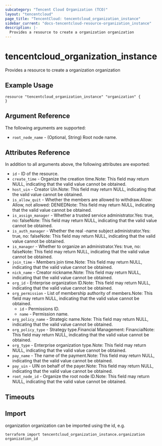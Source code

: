 ```yaml
---
subcategory: "Tencent Cloud Organization (TCO)"
layout: "tencentcloud"
page_title: "TencentCloud: tencentcloud_organization_instance"
sidebar_current: "docs-tencentcloud-resource-organization_instance"
description: |-
  Provides a resource to create a organization organization
---
```


# tencentcloud_organization_instance

Provides a resource to create a organization organization

## Example Usage

```hcl
resource "tencentcloud_organization_instance" "organization" {
}
```

## Argument Reference

The following arguments are supported:

* `root_node_name` - (Optional, String) Root node name.

## Attributes Reference

In addition to all arguments above, the following attributes are exported:

* `id` - ID of the resource.
* `create_time` - Organize the creation time.Note: This field may return NULL, indicating that the valid value cannot be obtained.
* `host_uin` - Creator Uin.Note: This field may return NULL, indicating that the valid value cannot be obtained.
* `is_allow_quit` - Whether the members are allowed to withdraw.Allow: Allow, not allowed: DENIEDNote: This field may return NULL, indicating that the valid value cannot be obtained.
* `is_assign_manager` - Whether a trusted service administrator.Yes: true, no: falseNote: This field may return NULL, indicating that the valid value cannot be obtained.
* `is_auth_manager` - Whether the real -name subject administrator.Yes: true, no: falseNote: This field may return NULL, indicating that the valid value cannot be obtained.
* `is_manager` - Whether to organize an administrator.Yes: true, no: falseNote: This field may return NULL, indicating that the valid value cannot be obtained.
* `join_time` - Members join time.Note: This field may return NULL, indicating that the valid value cannot be obtained.
* `nick_name` - Creator nickname.Note: This field may return NULL, indicating that the valid value cannot be obtained.
* `org_id` - Enterprise organization ID.Note: This field may return NULL, indicating that the valid value cannot be obtained.
* `org_permission` - List of membership authority of members.Note: This field may return NULL, indicating that the valid value cannot be obtained.
  * `id` - Permissions ID.
  * `name` - Permission name.
* `org_policy_name` - Strategic name.Note: This field may return NULL, indicating that the valid value cannot be obtained.
* `org_policy_type` - Strategy type.Financial Management: FinancialNote: This field may return NULL, indicating that the valid value cannot be obtained.
* `org_type` - Enterprise organization type.Note: This field may return NULL, indicating that the valid value cannot be obtained.
* `pay_name` - The name of the payment.Note: This field may return NULL, indicating that the valid value cannot be obtained.
* `pay_uin` - UIN on behalf of the payer.Note: This field may return NULL, indicating that the valid value cannot be obtained.
* `root_node_id` - Organize the root node ID.Note: This field may return NULL, indicating that the valid value cannot be obtained.


## Timeouts

<no value>


## Import

organization organization can be imported using the id, e.g.

```
terraform import tencentcloud_organization_instance.organization organization_id
```

